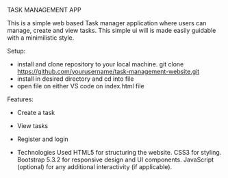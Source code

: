 TASK MANAGEMENT APP  

This is a simple web based Task manager application where users can manage, create and view tasks. This simple ui will is made easily guidable with a minimilistic style.

Setup:
- install and clone repository to your local machine. git clone https://github.com/yourusername/task-management-website.git
- install in desired directory and cd into file
- open file on either VS code on index.html file

Features:
- Create a task
- View tasks
- Register and login

- Technologies Used
HTML5 for structuring the website.
CSS3 for styling.
Bootstrap 5.3.2 for responsive design and UI components.
JavaScript (optional) for any additional interactivity (if applicable).
